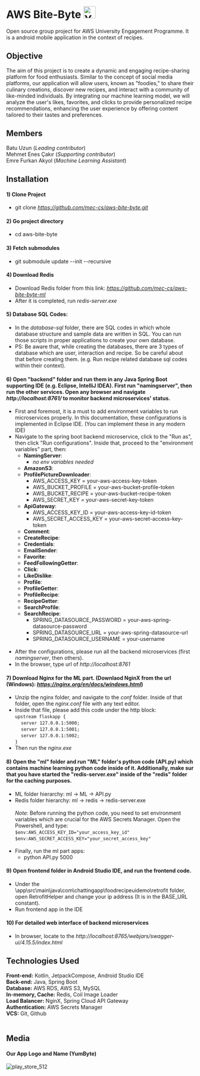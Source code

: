 # AWS Bite-Byte <img src="https://github.com/user-attachments/assets/f135414c-3f5c-4ba0-92b7-2676f1117d93" width="32" alt="YumByte Icon">
Open source group project for AWS University Engagement Programme. It is a android mobile application in the context of recipes.


## Objective
The aim of this project is to create a dynamic and engaging recipe-sharing platform for food enthusiasts. Similar to the concept of social media platforms, our application will allow users, known as "foodies," to share their culinary creations, discover new recipes, and interact with a community of like-minded individuals. By integrating our machine learning model, we will analyze the user's likes, favorites, and clicks to provide personalized recipe recommendations, enhancing the user experience by offering content tailored to their tastes and preferences.


## Members
Batu Uzun (*Leading contributor*)<br>
Mehmet Enes Çakır (*Supporting contributor*)<br>
Emre Furkan Akyol (*Machine Learning Assistant*)

## Installation
#### 1) Clone Project
  * git clone *https://github.com/mec-cs/aws-bite-byte.git*

#### 2) Go project directory
  * cd aws-bite-byte

#### 3) Fetch submodules
  * git submodule update --init --recursive
#### 4) Download Redis
  * Download Redis folder from this link: *https://github.com/mec-cs/aws-bite-byte-ml*
  * After it is completed, run *redis-server.exe*

#### 5) Database SQL Codes:
 * In the *database-sql* folder, there are SQL codes in which whole database structure and sample data are written in SQL. You can run those scripts in proper applications to create your own database.
 * PS: Be aware that, while creating the databases, there are 3 types of database which are user, interaction and recipe. So be careful about that before creating them. (e.g. Run recipe related database sql codes within their context).  

#### 6) Open "backend" folder and run them in any Java Spring Boot supporting IDE (e.g. Eclipse, IntelliJ IDEA). First run "namingserver", then run the other services. Open any browser and navigate *http://localhost:8761/* to monitor backend microservices' status.
  * First and foremost, it is a must to add environment variables to run microservices properly. In this documentation, these configurations is implemented in Eclipse IDE. (You can implement these in any modern IDE)<br>
  * Navigate to the spring boot backend microservice, click to the "Run as", then click "Run configurations". Inside that, proceed to the "environment variables" part, then:
    * **NamingServer**:
      * *no env variables needed*
    * **AmazonS3**:
    * **ProfilePictureDownloader**:
      * AWS_ACCESS_KEY = your-aws-access-key-token
      * AWS_BUCKET_PROFILE = your-aws-bucket-profile-token
      * AWS_BUCKET_RECIPE = your-aws-bucket-recipe-token
      * AWS_SECRET_KEY = your-aws-secret-key-token
    * **ApiGateway**:
      * AWS_ACCESS_KEY_ID = your-aws-access-key-id-token
      * AWS_SECRET_ACCESS_KEY = your-aws-secret-access-key-token
    * **Comment**:
    * **CreateRecipe**:
    * **Credentials**:
    * **EmailSender**:
    * **Favorite**:
    * **FeedFollowingGetter**:
    * **Click**:
    * **LikeDislike**:
    * **Profile**:
    * **ProfileGetter**:
    * **ProfileRecipe**:
    * **RecipeGetter**:
    * **SearchProfile**:
    * **SearchRecipe**:
      * SPRING_DATASOURCE_PASSWORD = your-aws-spring-datasource-password
      * SPRING_DATASOURCE_URL = your-aws-spring-datasource-url
      * SPRING_DATASOURCE_USERNAME = your-username
        <br><br>
  * After the configurations, please run all the backend microservices (first *namingserver*, then others).
  * In the browser, type url of *http://localhost:8761*

#### 7) Download Nginx for the ML part. (Downlaod NginX from the url (Windows): *https://nginx.org/en/docs/windows.html*)
  * Unzip the nginx folder, and navigate to the *conf* folder. Inside of that folder, open the *nginx.conf* file with any text editor.
  * Inside that file, please add this code under the http block:<br>
  `upstream flaskapp {`<br>
        &nbsp;&nbsp;&nbsp;&nbsp;`server 127.0.0.1:5000;`<br>
        &nbsp;&nbsp;&nbsp;&nbsp;`server 127.0.0.1:5001;`<br>
        &nbsp;&nbsp;&nbsp;&nbsp;`server 127.0.0.1:5002;`<br>
 `}`<br>
  * Then run the *nginx.exe*


#### 8) Open the "ml" folder and run "ML" folder's python code (API.py) which contains machine learning python code inside of it. Additionally, make sur that you have started the "redis-server.exe" inside of the "redis" folder for the caching purposes.
* ML folder hierarchy: ml -> ML -> API.py
* Redis folder hierarchy: ml -> redis -> redis-server.exe <br><br>
*Note:* Before running the python code, you need to set environment variables which are crucial for the AWS Secrets Manager. Open the Powershell, and type:<br>
`$env:AWS_ACCESS_KEY_ID="your_access_key_id"`<br>
`$env:AWS_SECRET_ACCESS_KEY="your_secret_access_key"`<br><br>
* Finally, run the ml part apps:
  * python API.py 5000

#### 9) Open frontend folder in Android Studio IDE, and run the frontend code.
  * Under the \app\src\main\java\com\chattingapp\foodrecipeuidemo\retrofit folder, open RetrofitHelper and change your ip address (It is in the BASE_URL constant).
  * Run frontend app in the IDE

#### 10) For detailed web interface of backend microservices
  * In browser, locate to the *http://localhost:8765/webjars/swagger-ui/4.15.5/index.html*

## Technologies Used

**Front-end:** Kotlin, JetpackCompose, Android Studio IDE<br>
**Back-end:** Java, Spring Boot<br>
**Database:** AWS RDS, AWS S3, MySQL<br>
**In-memory, Cache:** Redis, Coil Image Loader<br>
**Load Balancer:** NginX, Spring Cloud API Gateway<br>
**Authentication:** AWS Secrets Manager<br>
**VCS:** Git, Github<br><br>


## Media
#### Our App Logo and Name (YumByte)
![play_store_512](https://github.com/user-attachments/assets/46411cb8-e8a1-4e16-a00e-2b3ec4116d38)<br>
